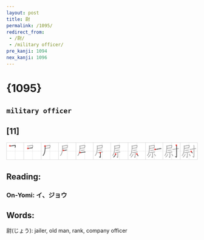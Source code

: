 ```yaml
---
layout: post
title: 尉
permalink: /1095/
redirect_from:
 - /尉/
 - /military officer/
pre_kanji: 1094
nex_kanji: 1096
---
```


# {1095}

## `military officer`

## [11]

<div class="stroke"><img src="../images/E5B089.png" /></div>

## Reading:

### On-Yomi: イ、ジョウ

## Words:

尉(じょう): jailer, old man, rank, company officer
